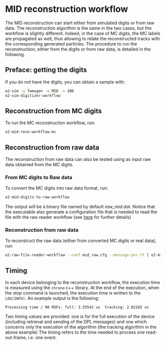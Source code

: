 <!-- doxy
\page refMUONMIDWorkflow MID Workflow
/doxy -->

# MID reconstruction workflow
The MID reconstruction can start either from simulated digits or from raw data.
The reconstruction algorithm is the same in the two cases, but the workflow is slightly different.
Indeed, in the case of MC digits, the MC labels are propagated as well, thus allowing to relate the reconstructed tracks with the corresponding generated particles.
The procedure to run the reconstruction, either from the digits or from raw data, is detailed in the following.

## Preface: getting the digits
If you do not have the digits, you can obtain a sample with:
```bash
o2-sim -g fwmugen -m MID -n 100
o2-sim-digitizer-workflow
```
## Reconstruction from MC digits
To run the MC reconstruction workflow, run:
```bash
o2-mid-reco-workflow-mc
```

## Reconstruction from raw data
The reconstruction from raw data can also be tested using as input raw data obtained from the MC digits.
### From MC digits to Raw data
To convert the MC digits into raw data format, run:
```bash
o2-mid-digits-to-raw-workflow
```
The output will be a binary file named by default *raw_mid.dat*.
Notice that the executable also generate a configuration file that is needed to read the file with the raw reader workflow (see [here](../../../Raw/README.md) for further details)

### Reconstruction from raw data
To reconstruct the raw data (either from converted MC digits or real data), run:
```bash
o2-raw-file-reader-workflow --conf mid_raw.cfg --message-per-tf | o2-mid-reco-workflow
```

## Timing
In each device belonging to the reconstruction workflow, the execution time is measured using the `chrono` c++ library.
At the end of the execution, when the *stop* command is launched, the execution time is written to the `LOG(INFO)`.
An example output is the following:
```
Processing time / 90 ROFs: full: 3.55542 us  tracking: 2.02182 us
```
Two timing values are provided: one is for the full execution of the device (including retrieval and sending of the DPL messages) and one which concerns only the execution of the algorithm (the tracking algorithm in the above example)
The timing refers to the time needed to process one read-out-frame, i.e. one event.